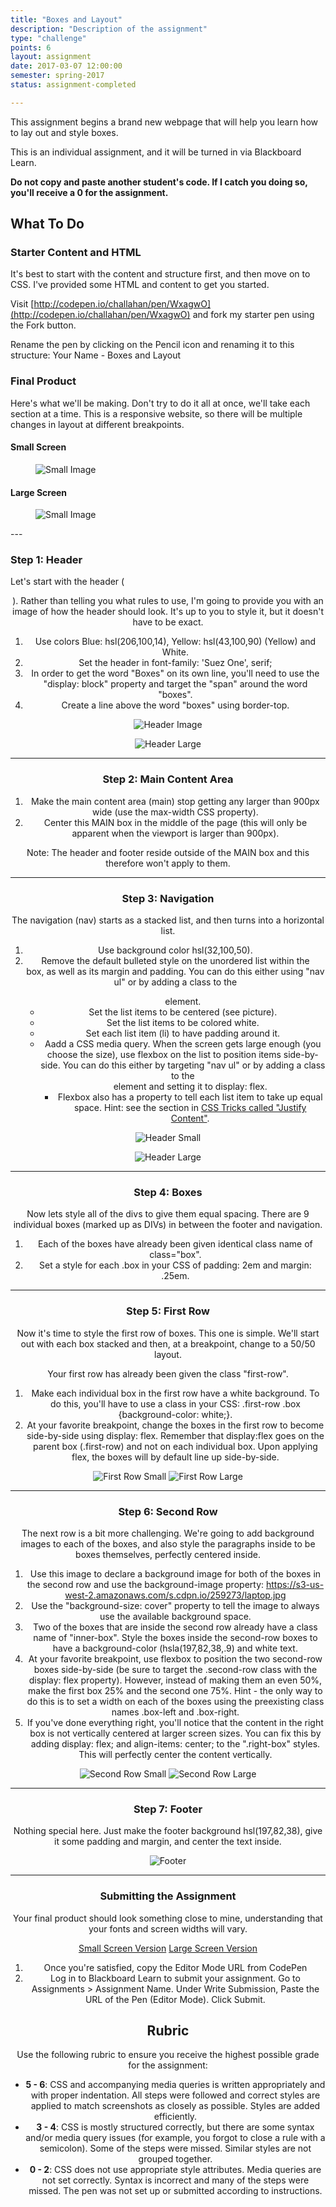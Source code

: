 ```yaml
---
title: "Boxes and Layout"
description: "Description of the assignment"
type: "challenge"
points: 6
layout: assignment
date: 2017-03-07 12:00:00
semester: spring-2017
status: assignment-completed

---
```


This assignment begins a brand new webpage that will help you learn how to lay out and style boxes.

This is an individual assignment, and it will be turned in via Blackboard Learn.  

**Do not copy and paste another student's code.  If I catch you doing so, you'll receive a 0 for the assignment.**

## What To Do

### Starter Content and HTML

It's best to start with the content and structure first, and then move on to CSS.  I've provided some HTML and content to get you started.

Visit [http://codepen.io/challahan/pen/WxagwO](http://codepen.io/challahan/pen/WxagwO) and fork my starter pen using the Fork button.

Rename the pen by clicking on the Pencil icon and renaming it to this structure: Your Name - Boxes and Layout

### Final Product

Here's what we'll be making.  Don't try to do it all at once, we'll take each section at a time.  This is a responsive website, so there will be multiple changes in layout at different breakpoints.  

#### Small Screen

<figure class="figure">
<img src="../images/small-new.png" alt="Small Image" />
</figure>

#### Large Screen

<figure class="figure">
<img src="../images/large-new.png" alt="Small Image" />
</figure>
---

### Step 1: Header

Let's start with the header (<header>).  Rather than telling you what rules to use, I'm going to provide you with an image of how the header should look.  It's up to you to style it, but it doesn't have to be exact.

1.  Use colors Blue: hsl(206,100,14), Yellow: hsl(43,100,90) (Yellow) and White.
2.  Set the header in font-family: 'Suez One', serif;
3.  In order to get the word "Boxes" on its own line, you'll need to use the "display: block" property and target the "span" around the word "boxes".
4.  Create a line above the word "boxes" using border-top.

<figure class="figure">
<img src="../images/header.png" alt="Header Image" />
</figure>

<figure class="figure">
<img src="../images/header-large.png" alt="Header Large" />
</figure>

---

### Step 2: Main Content Area

1.  Make the main content area (main) stop getting any larger than 900px wide (use the max-width CSS property).  
2.  Center this MAIN box in the middle of the page (this will only be apparent when the viewport is larger than 900px).

Note: The header and footer reside outside of the MAIN box and this therefore won't apply to them.

---

### Step 3: Navigation

The navigation (nav) starts as a stacked list, and then turns into a horizontal list.

1.  Use background color hsl(32,100,50).
2.  Remove the default bulleted style on the unordered list within the <nav> box, as well as its margin and padding.  You can do this either using "nav ul" or by adding a class to the <ul> element.
3.  Set the list items to be centered (see picture).
4.  Set the list items to be colored white.
5.  Set each list item (li) to have padding around it.
6.  Aadd a CSS media query.  When the screen gets large enough (you choose the size), use flexbox on the list to position items side-by-side.  You can do this either by targeting "nav ul" or by adding a class to the <ul> element and setting it to display: flex.
7.  Flexbox also has a property to tell each list item to take up equal space.  Hint: see the section in [CSS Tricks called "Justify Content"](https://css-tricks.com/snippets/css/a-guide-to-flexbox/).

<figure class="figure">
<img src="../images/nav-small.png" alt="Header Small" />
</figure>

<figure class="figure">
<img src="../images/nav-large.png" alt="Header Large" />
</figure>

---

### Step 4: Boxes

Now lets style all of the divs to give them equal spacing.  There are 9 individual boxes (marked up as DIVs) in between the footer and navigation.

1.  Each of the boxes have already been given identical class name of class="box".  
2.  Set a style for each .box in your CSS of padding: 2em and margin: .25em.

---

### Step 5: First Row

Now it's time to style the first row of boxes.  This one is simple.  We'll start out with each box stacked and then, at a breakpoint, change to a 50/50 layout.

Your first row has already been given the class "first-row".

1.  Make each individual box in the first row have a white background.  To do this, you'll have to use a class in your CSS: .first-row .box {background-color: white;}.
2.  At your favorite breakpoint, change the boxes in the first row to become side-by-side using display: flex.  Remember that display:flex goes on the parent box (.first-row) and not on each individual box.  Upon applying flex, the boxes will by default line up side-by-side.

<img src="../images/first-row-small.png" alt="First Row Small" />

<img src="../images/first-row-large.png" alt="First Row Large" />

---

### Step 6: Second Row

The next row is a bit more challenging.  We're going to add background images to each of the boxes, and also style the paragraphs inside to be boxes themselves, perfectly centered inside.

1.  Use this image to declare a background image for both of the boxes in the second row and use the background-image property:  https://s3-us-west-2.amazonaws.com/s.cdpn.io/259273/laptop.jpg
2.  Use the "background-size: cover" property to tell the image to always use the available background space.
3.  Two of the boxes that are inside the second row already have a class name of "inner-box".  Style the boxes inside the second-row boxes to have a background-color (hsla(197,82,38,.9) and white text.
4.  At your favorite breakpoint, use flexbox to position the two second-row boxes  side-by-side (be sure to target the .second-row class with the display: flex property).  However, instead of making them an even 50%, make the first box 25% and the second one 75%.  Hint - the only way to do this is to set a width on each of the boxes using the preexisting class names .box-left and .box-right.
5.  If you've done everything right, you'll notice that the content in the right box is not vertically centered at larger screen sizes.  You can fix this by adding display: flex; and align-items: center; to the ".right-box" styles.  This will perfectly center the content vertically.

<img src="../images/second-row-small.png" alt="Second Row Small" />

<img src="../images/second-row-large.png" alt="Second Row Large" />

---

### Step 7: Footer

Nothing special here.  Just make the footer background hsl(197,82,38), give it some padding and margin, and center the text inside.

<img src="../images/footer.png" alt="Footer" />

---

### Submitting the Assignment

Your final product should look something close to mine, understanding that your fonts and screen widths will vary.  

<a class="button small" href="../images/small-new.png">Small Screen Version</a>
<a class="button small" href="../images/large-new.png">Large Screen Version</a>

1. Once you're satisfied, copy the Editor Mode URL from CodePen
2. Log in to Blackboard Learn to submit your assignment.  Go to Assignments > Assignment Name.  Under Write Submission, Paste the URL of the Pen (Editor Mode).  Click Submit.

## Rubric

Use the following rubric to ensure you receive the highest possible grade for the assignment:

* **5 - 6**: CSS and accompanying media queries is written appropriately and with proper indentation.  All steps were followed and correct styles are applied to match screenshots as closely as possible.  Styles are added efficiently.  
* **3 - 4**: CSS is mostly structured correctly, but there are some syntax and/or media query issues (for example, you forgot to close a rule with a semicolon).  Some of the steps were missed.  Similar styles are not grouped together.
* **0 - 2**: CSS does not use appropriate style attributes.  Media queries are not set correctly.  Syntax is incorrect and many of the steps were missed. The pen was not set up or submitted according to instructions.
